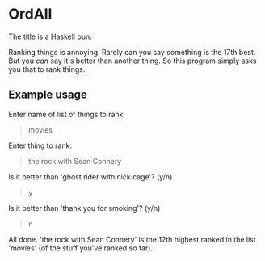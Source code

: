# OrdAll

The title is a Haskell pun.

Ranking things is annoying. Rarely can you say something is the 17th best. But
you *can* say it's better than another thing. So this program simply asks you
that to rank things.

## Example usage

Enter name of list of things to rank
> movies

Enter thing to rank:
> the rock with Sean Connery

Is it better than 'ghost rider with nick cage'? (y/n)
> y

Is it better than 'thank you for smoking'? (y/n)
> n

All done. 'the rock with Sean Connery' is the 12th highest ranked in the list
'movies' (of the stuff you've ranked so far).

